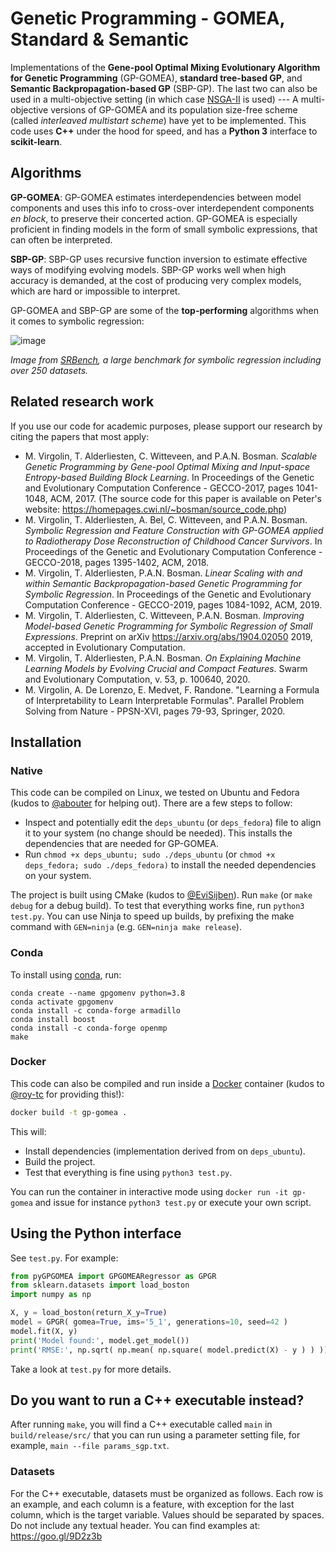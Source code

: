 # Genetic Programming - GOMEA, Standard & Semantic
Implementations of the **Gene-pool Optimal Mixing Evolutionary Algorithm for Genetic Programming** (GP-GOMEA), **standard tree-based GP**, and **Semantic Backpropagation-based GP** (SBP-GP). The last two can also be used in a multi-objective setting (in which case [NSGA-II](https://doi.org/10.1007/3-540-45356-3_83) is used) --- A multi-objective versions of GP-GOMEA and its population size-free scheme (called *interleaved multistart scheme*) have yet to be implemented.
This code uses **C++** under the hood for speed, and has a **Python 3** interface to **scikit-learn**.

## Algorithms
**GP-GOMEA**: GP-GOMEA estimates interdependencies between model components and uses this info to cross-over interdependent components *en block*, to preserve their concerted action. GP-GOMEA is especially proficient in finding models in the form of small symbolic expressions, that can often be interpreted. 

**SBP-GP**: SBP-GP uses recursive function inversion to estimate effective ways of modifying evolving models. SBP-GP works well when high accuracy is demanded, at the cost of producing very complex models, which are hard or impossible to interpret. 


GP-GOMEA and SBP-GP are some of the **top-performing** algorithms when it comes to symbolic regression:

![image](https://user-images.githubusercontent.com/5921746/121817988-cb178e00-cc84-11eb-8360-713c875c5b4a.png)

*Image from [SRBench](https://github.com/EpistasisLab/srbench/tree/master/postprocessing), a large benchmark for symbolic regression including over 250 datasets.*



## Related research work
If you use our code for academic purposes, please support our research by citing the papers that most apply:
* M. Virgolin, T. Alderliesten, C. Witteveen, and P.A.N. Bosman. *Scalable Genetic Programming by Gene-pool Optimal Mixing and Input-space Entropy-based Building Block Learning*. In Proceedings of the Genetic and Evolutionary Computation Conference - GECCO-2017, pages 1041-1048, ACM, 2017. (The source code for this paper is available on Peter's website: https://homepages.cwi.nl/~bosman/source_code.php)
* M. Virgolin, T. Alderliesten, A. Bel, C. Witteveen, and P.A.N. Bosman. *Symbolic Regression and Feature Construction with GP-GOMEA applied to Radiotherapy Dose Reconstruction of Childhood Cancer Survivors*. In Proceedings of the Genetic and Evolutionary Computation Conference - GECCO-2018, pages 1395-1402, ACM, 2018.
* M. Virgolin, T. Alderliesten, P.A.N. Bosman. *Linear Scaling with and within Semantic Backpropagation-based Genetic Programming for Symbolic Regression*.  In Proceedings of the Genetic and Evolutionary Computation Conference - GECCO-2019, pages 1084-1092, ACM, 2019.
* M. Virgolin, T. Alderliesten, C. Witteveen, P.A.N. Bosman. *Improving Model-based Genetic Programming for Symbolic Regression of Small Expressions*. Preprint on arXiv https://arxiv.org/abs/1904.02050 2019, accepted in Evolutionary Computation.
* M. Virgolin, T. Alderliesten, P.A.N. Bosman. *On Explaining Machine Learning Models by Evolving Crucial and Compact Features*. Swarm and Evolutionary Computation, v. 53, p. 100640, 2020.
* M. Virgolin, A. De Lorenzo, E. Medvet, F. Randone. "Learning a Formula of Interpretability to Learn Interpretable Formulas". Parallel Problem Solving from Nature - PPSN-XVI, pages 79-93, Springer, 2020.

## Installation

### Native
This code can be compiled on Linux, we tested on Ubuntu and Fedora (kudos to [@abouter](https://github.com/abouter) for helping out).
There are a few steps to follow:
* Inspect and potentially edit the `deps_ubuntu` (or `deps_fedora`) file to align it to your system (no change should be needed). This installs the dependencies that are needed for GP-GOMEA.
* Run `chmod +x deps_ubuntu; sudo ./deps_ubuntu` (or `chmod +x deps_fedora; sudo ./deps_fedora)` to install the needed dependencies on your system.

The project is built using CMake (kudos to [@EviSijben](https://github.com/EviSijben)). Run `make` (or `make debug` for a debug build). To test that everything works fine, run `python3 test.py`. You can use Ninja to speed up builds, by prefixing the make command with `GEN=ninja` (e.g. `GEN=ninja make release`).

### Conda
To install using [conda](https://www.anaconda.com/), run:
```
conda create --name gpgomenv python=3.8
conda activate gpgomenv
conda install -c conda-forge armadillo
conda install boost 
conda install -c conda-forge openmp
make
```

### Docker
This code can also be compiled and run inside a [Docker](https://www.docker.com/why-docker) container (kudos to [@roy-tc](https://github.com/roy-tc) for providing this!):

```bash
docker build -t gp-gomea .
```

This will:
* Install dependencies (implementation derived from on `deps_ubuntu`).
* Build the project.
* Test that everything is fine using `python3 test.py`.

You can run the container in interactive mode using `docker run -it gp-gomea` and issue for instance `python3 test.py` or execute your own script.

## Using the Python interface
See `test.py`. 
For example:
```python
from pyGPGOMEA import GPGOMEARegressor as GPGR
from sklearn.datasets import load_boston
import numpy as np

X, y = load_boston(return_X_y=True)
model = GPGR( gomea=True, ims='5_1', generations=10, seed=42 )
model.fit(X, y)
print('Model found:', model.get_model())
print('RMSE:', np.sqrt( np.mean( np.square( model.predict(X) - y ) ) ))
```
Take a look at `test.py` for more details.

## Do you want to run a C++ executable instead?
After running `make`, you will find a C++ executable called `main` in `build/release/src/` that you can run using a parameter setting file, for example, `main --file params_sgp.txt`.

### Datasets
For the C++ executable, datasets must be organized as follows. Each row is an example, and each column is a feature, with exception for the last column, which is the target variable. Values should be separated by spaces. Do not include any textual header.
You can find examples at: https://goo.gl/9D2z3b 
